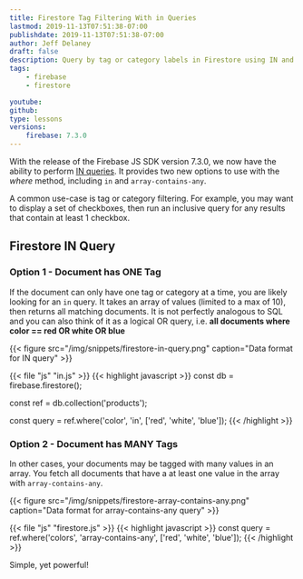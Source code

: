 ```yaml
---
title: Firestore Tag Filtering With in Queries
lastmod: 2019-11-13T07:51:38-07:00
publishdate: 2019-11-13T07:51:38-07:00
author: Jeff Delaney
draft: false
description: Query by tag or category labels in Firestore using IN and array-contains-any.  
tags: 
    - firebase
    - firestore

youtube: 
github: 
type: lessons
versions: 
    firebase: 7.3.0
---
```


With the release of the Firebase JS SDK version 7.3.0, we now have the ability to perform [IN queries](https://firebase.googleblog.com/2019/11/cloud-firestore-now-supports-in-queries.html). It provides two new options to use with the *where* method, including `in` and `array-contains-any`. 

A common use-case is tag or category filtering. For example, you may want to display a set of checkboxes, then run an inclusive query for any results that contain at least 1 checkbox.

## Firestore IN Query

### Option 1 - Document has ONE Tag

If the document can only have one tag or category at a time, you are likely looking for an `in` query. It takes an array of values (limited to a max of 10), then returns all matching documents. It is not perfectly analogous to SQL and you can also think of it as a logical OR query, i.e. **all documents where color == red OR white OR blue**


{{< figure src="/img/snippets/firestore-in-query.png" caption="Data format for IN query" >}}

{{< file "js" "in.js" >}}
{{< highlight javascript >}}
const db = firebase.firestore();

const ref = db.collection('products');

const query = ref.where('color', 'in', ['red', 'white', 'blue']);
{{< /highlight >}}



### Option 2 - Document has MANY Tags

In other cases, your documents may be tagged with many values in an array. You fetch all documents that have a at least one value in the array with `array-contains-any`. 

{{< figure src="/img/snippets/firestore-array-contains-any.png" caption="Data format for array-contains-any query" >}}

{{< file "js" "firestore.js" >}}
{{< highlight javascript >}}
const query = ref.where('colors', 'array-contains-any', ['red', 'white', 'blue']);
{{< /highlight >}}


Simple, yet powerful! 